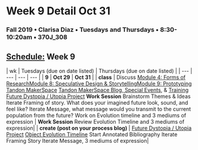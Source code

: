 # Week 9 Detail Oct 31

### Fall 2019 • Clarisa Diaz • Tuesdays and Thursdays • 8:30-10:20am • 370J_308

## [Schedule:](./) Week 9

| wk | Tuesdays \(due on date listed\) | Thursdays \(due on date listed\) |
| --- | --- | --- | --- |
| **9** | **Oct 29** | **Oct 31** |
| **class** | Discuss  [Module 4: Forms of Research](http://teaching.polishedsolid.com/ip/mod4/content/index.html)[Module 8: Speculative Design & Storytelling](http://teaching.polishedsolid.com/ip/mod8/content/index.html)[Module 9: Prototyping](http://teaching.polishedsolid.com/ip/mod9/content/index.html) [Tandon MakerSpace](http://engineering.nyu.edu/life/student-resources/makerspace) [Tandon MakerSpace Blog, Special Events](https://wp.nyu.edu/makerspace/), & [Training](https://wp.nyu.edu/makerspace/training-calendar)  [Future Dystopia / Utopia Project](future-dystopia-utopia-project.md) **Work Session** Brainstorm Themes & Ideas Iterate Framing of story. What does your imagined future look, sound, and feel like?  Iterate Message, what message would you transmit to the current population from the future?  Work on Evolution timeline and 3 mediums of expression   |  **Work Session** Review Evolution Timeline and 3 mediums of expression|
| **create \(post on your process blog\)** |  [Future Dystopia / Utopia Project](future-dystopia-utopia-project.md) [Object Evolution Timeline](evolution-timeline.md) Start Annotated Bibliography Iterate Framing Story Iterate Message, 3 mediums of expression| 

